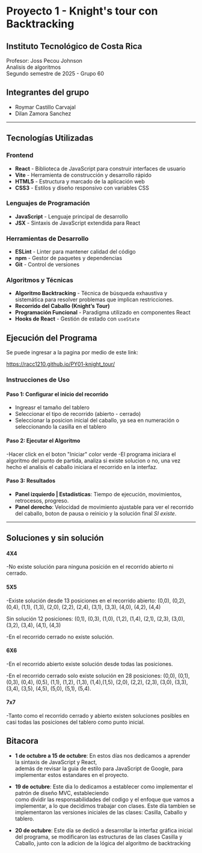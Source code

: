 # Proyecto 1 - Knight's tour con Backtracking

## Instituto Tecnológico de Costa Rica

Profesor: Joss Pecou Johnson  
Analisis de algoritmos  
Segundo semestre de 2025 - Grupo 60

## Integrantes del grupo

- Roymar Castillo Carvajal
- Dilan Zamora Sanchez

---

## Tecnologías Utilizadas

### Frontend

- **React** - Biblioteca de JavaScript para construir interfaces de usuario
- **Vite** - Herramienta de construcción y desarrollo rápido
- **HTML5** - Estructura y marcado de la aplicación web
- **CSS3** - Estilos y diseño responsivo con variables CSS

### Lenguajes de Programación

- **JavaScript** - Lenguaje principal de desarrollo
- **JSX** - Sintaxis de JavaScript extendida para React

### Herramientas de Desarrollo

- **ESLint** - Linter para mantener calidad del código
- **npm** - Gestor de paquetes y dependencias
- **Git** - Control de versiones

### Algoritmos y Técnicas

- **Algoritmo Backtracking** - Técnica de búsqueda exhaustiva y sistemática para resolver problemas que implican restricciones.
- **Recorrido del Caballo (Knight’s Tour)** 
- **Programación Funcional** - Paradigma utilizado en componentes React
- **Hooks de React** - Gestión de estado con `useState`

## Ejecución del Programa

Se puede ingresar a la pagina por medio de este link:

https://racc1210.github.io/PY01-knight_tour/

### Instrucciones de Uso

#### Paso 1: Configurar el inicio del recorrido

- Ingreasr el tamaño del tablero 
- Seleccionar el tipo de recorrido (abierto - cerrado)
- Seleccionar la posicion inicial del caballo, ya sea en numeración o seleccionando la casilla en el tablero

#### Paso 2: Ejecutar el Algoritmo

-Hacer click en el boton "Iniciar" color verde
-El programa iniciara el algoritmo del punto de partida, analiza si existe solucion o no, una vez hecho el analisis el caballo iniciara el recorrido en la interfaz.

#### Paso 3: Resultados

- **Panel izquierdo | Estadísticas**: Tiempo de ejecución, movimientos, retrocesos, progreso.
- **Panel derecho**: Velocidad de movimiento ajustable para ver el recorrido del caballo, boton de pausa o reinicio y la solución final *SI existe*.

---

## Soluciones y sin solución

#### 4X4
-No existe solución para ninguna posición en el recorrido abierto ni cerrado.


#### 5X5
-Existe solución desde 13 posiciones en el recorrido abierto:
(0,0), (0,2), (0,4), (1,1), (1,3), (2,0), (2,2), (2,4), (3,1), (3,3), (4,0), (4,2), (4,4)

Sin solución 12 posiciones: (0,1), (0,3), (1,0), (1,2), (1,4), (2,1), (2,3), (3,0), (3,2), (3,4), (4,1), (4,3)

-En el recorrido cerrado no existe solución.


#### 6X6
-En el recorrido abierto existe solución desde todas las posiciones.

-En el recorrido cerrado solo existe solución en 28 posiciones: (0,0), (0,1), (0,3), (0,4), (0,5), (1,1), (1,2), (1,3), (1,4),(1,5), (2,0), (2,2), (2,3), (3,0), (3,3), (3,4), (3,5), (4,5), (5,0), (5,1), (5,4).


#### 7x7
-Tanto como el recorrido cerrado y abierto existen soluciones posibles en casi todas las posiciones del tablero como punto inicial.

## Bitacora

- **1 de octubre a 15 de octubre**: En estos días nos dedicamos a aprender la sintaxis de JavaScript y React,  
  además de revisar la guia de estilo para JavaScript de Google, para implementar estos estandares en el proyecto.

- **19 de octubre**: Este dia lo dedicamos a establecer como implementar el patrón de diseño MVC, estableciendo  
  como dividir las responsabilidades del codigo y el enfoque que vamos a implementar, a lo que decidimos trabajar con clases. Este día tambien se implementaron las versiones iniciales de las clases: Casilla, Caballo y tablero.
- **20 de octubre**: Este día se dedicó a desarrollar la interfaz gráfica inicial del programa, se modificaron las estructuras de las clases Casilla y Caballo, junto con la adicion de la lógica del algoritmo de backtracking
